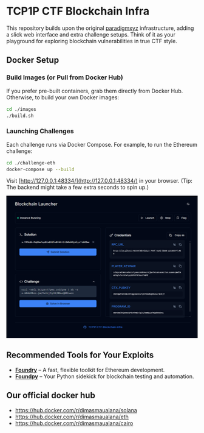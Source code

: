 # TCP1P CTF Blockchain Infra

This repository builds upon the original [paradigmxyz](https://github.com/paradigmxyz/paradigm-ctf-infrastructure/tree/master) infrastructure, adding a slick web interface and extra challenge setups. Think of it as your playground for exploring blockchain vulnerabilities in true CTF style.

## Docker Setup

### Build Images (or Pull from Docker Hub)
If you prefer pre-built containers, grab them directly from Docker Hub. Otherwise, to build your own Docker images:

```sh
cd ./images
./build.sh
```

### Launching Challenges
Each challenge runs via Docker Compose. For example, to run the Ethereum challenge:

```sh
cd ./challenge-eth
docker-compose up --build
```

Visit [http://127.0.0.1:48334/](http://127.0.0.1:48334/) in your browser. (Tip: The backend might take a few extra seconds to spin up.)

![Web Interface](image.png)

## Recommended Tools for Your Exploits

- **[Foundry](https://github.com/foundry-rs/foundry)** – A fast, flexible toolkit for Ethereum development.
- **[Foundpy](https://github.com/Wrth1/foundpy)** – Your Python sidekick for blockchain testing and automation.

## Our official docker hub

- https://hub.docker.com/r/dimasmaualana/solana
- https://hub.docker.com/r/dimasmaualana/eth
- https://hub.docker.com/r/dimasmaualana/cairo